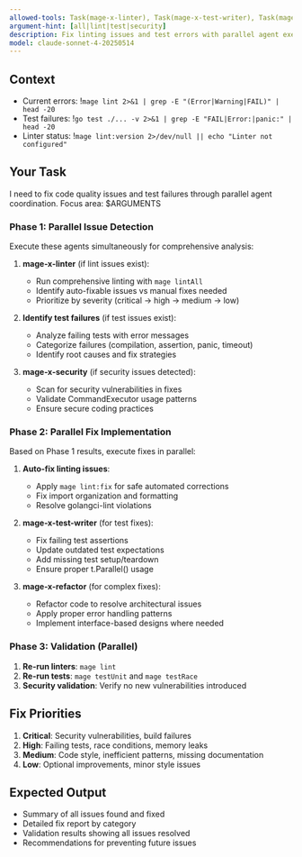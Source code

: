 ```yaml
---
allowed-tools: Task(mage-x-linter), Task(mage-x-test-writer), Task(mage-x-security), Task(mage-x-refactor), Bash(mage lint:*), Bash(mage test:*), Bash(go test:*), Read, Write, MultiEdit, Grep, Glob, LS
argument-hint: [all|lint|test|security]
description: Fix linting issues and test errors with parallel agent execution
model: claude-sonnet-4-20250514
---
```


## Context
- Current errors: !`mage lint 2>&1 | grep -E "(Error|Warning|FAIL)" | head -20`
- Test failures: !`go test ./... -v 2>&1 | grep -E "FAIL|Error:|panic:" | head -20`
- Linter status: !`mage lint:version 2>/dev/null || echo "Linter not configured"`

## Your Task

I need to fix code quality issues and test failures through parallel agent coordination. Focus area: $ARGUMENTS

### Phase 1: Parallel Issue Detection
Execute these agents simultaneously for comprehensive analysis:

1. **mage-x-linter** (if lint issues exist):
   - Run comprehensive linting with `mage lintAll`
   - Identify auto-fixable issues vs manual fixes needed
   - Prioritize by severity (critical → high → medium → low)

2. **Identify test failures** (if test issues exist):
   - Analyze failing tests with error messages
   - Categorize failures (compilation, assertion, panic, timeout)
   - Identify root causes and fix strategies

3. **mage-x-security** (if security issues detected):
   - Scan for security vulnerabilities in fixes
   - Validate CommandExecutor usage patterns
   - Ensure secure coding practices

### Phase 2: Parallel Fix Implementation
Based on Phase 1 results, execute fixes in parallel:

1. **Auto-fix linting issues**:
   - Apply `mage lint:fix` for safe automated corrections
   - Fix import organization and formatting
   - Resolve golangci-lint violations

2. **mage-x-test-writer** (for test fixes):
   - Fix failing test assertions
   - Update outdated test expectations
   - Add missing test setup/teardown
   - Ensure proper t.Parallel() usage

3. **mage-x-refactor** (for complex fixes):
   - Refactor code to resolve architectural issues
   - Apply proper error handling patterns
   - Implement interface-based designs where needed

### Phase 3: Validation (Parallel)
1. **Re-run linters**: `mage lint`
2. **Re-run tests**: `mage testUnit` and `mage testRace`
3. **Security validation**: Verify no new vulnerabilities introduced

## Fix Priorities
1. **Critical**: Security vulnerabilities, build failures
2. **High**: Failing tests, race conditions, memory leaks
3. **Medium**: Code style, inefficient patterns, missing documentation
4. **Low**: Optional improvements, minor style issues

## Expected Output
- Summary of all issues found and fixed
- Detailed fix report by category
- Validation results showing all issues resolved
- Recommendations for preventing future issues
